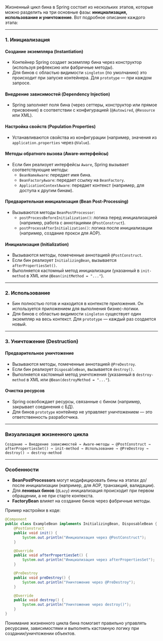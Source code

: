 Жизненный цикл бина в Spring состоит из нескольких этапов, которые можно разделить на три основные фазы: **инициализация, использование и уничтожение**. Вот подробное описание каждого этапа:

---

### **1. Инициализация**
#### **Создание экземпляра (Instantiation)**
- Контейнер Spring создает экземпляр бина через конструктор (используя рефлексию или фабричные методы).
- Для бинов с областью видимости `singleton` (по умолчанию) это происходит при запуске контейнера. Для `prototype` — при каждом запросе.

#### **Внедрение зависимостей (Dependency Injection)**
- Spring заполняет поля бина (через сеттеры, конструктор или прямое присвоение) в соответствии с конфигурацией (`@Autowired`, `@Resource` или XML).

#### **Настройка свойств (Population Properties)**
- Устанавливаются свойства из конфигурации (например, значения из `application.properties` через `@Value`).

#### **Методы обратного вызова (Aware-интерфейсы)**
- Если бин реализует интерфейсы `Aware`, Spring вызывает соответствующие методы:
    - `BeanNameAware`: передает имя бина.
    - `BeanFactoryAware`: передает ссылку на `BeanFactory`.
    - `ApplicationContextAware`: передает контекст (например, для доступа к другим бинам).

#### **Предварительная инициализация (Bean Post-Processing)**
- Вызываются методы `BeanPostProcessor`:
    - `postProcessBeforeInitialization()`: логика перед инициализацией (например, работа с аннотациями `@PostConstruct`).
    - `postProcessAfterInitialization()`: логика после инициализации (например, создание прокси для AOP).

#### **Инициализация (Initialization)**
- Вызываются методы, помеченные аннотацией `@PostConstruct`.
- Если бин реализует `InitializingBean`, вызывается `afterPropertiesSet()`.
- Выполняется кастомный метод инициализации (указанный в `init-method` в XML или `@Bean(initMethod = "..."`).

---

### **2. Использование**
- Бин полностью готов и находится в контексте приложения. Он используется приложением для выполнения бизнес-логики.
- Для бинов с областью видимости `singleton` существует один экземпляр на весь контекст. Для `prototype` — каждый раз создается новый.

---

### **3. Уничтожение (Destruction)**
#### **Предварительное уничтожение**
- Вызываются методы, помеченные аннотацией `@PreDestroy`.
- Если бин реализует `DisposableBean`, вызывается `destroy()`.
- Выполняется кастомный метод уничтожения (указанный в `destroy-method` в XML или `@Bean(destroyMethod = "..."`).

#### **Очистка ресурсов**
- Spring освобождает ресурсы, связанные с бином (например, закрывает соединения с БД).
- Для бинов `prototype` контейнер не управляет уничтожением — это ответственность разработчика.

---

### **Визуализация жизненного цикла**
```
Создание → Внедрение зависимостей → Aware-методы → @PostConstruct → afterPropertiesSet() → init-method → Использование → @PreDestroy → destroy() → destroy-method
```

---

### **Особенности**
- **BeanPostProcessors** могут модифицировать бины на этапах до/после инициализации (например, для AOP, транзакций, валидации).
- Для **ленивых бинов** (`@Lazy`) инициализация происходит при первом обращении, а не при старте контекста.
- **FactoryBean** влияет на создание бинов через фабричные методы.

Пример настройки в коде:
```java
@Component
public class ExampleBean implements InitializingBean, DisposableBean {
    @PostConstruct
    public void init() {
        System.out.println("Инициализация через @PostConstruct");
    }

    @Override
    public void afterPropertiesSet() {
        System.out.println("Инициализация через afterPropertiesSet");
    }

    @PreDestroy
    public void preDestroy() {
        System.out.println("Уничтожение через @PreDestroy");
    }

    @Override
    public void destroy() {
        System.out.println("Уничтожение через destroy()");
    }
}
```

Понимание жизненного цикла бина помогает правильно управлять ресурсами, зависимостями и выполнять кастомную логику при создании/уничтожении объектов.